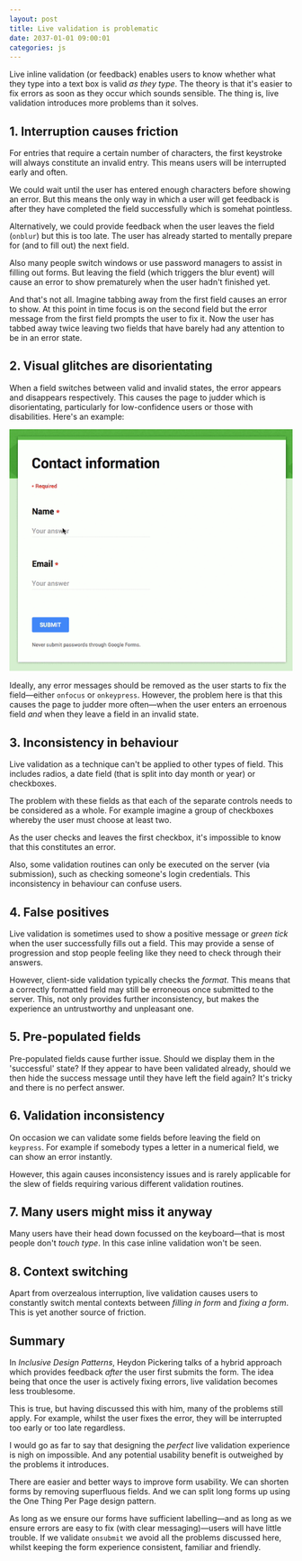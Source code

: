 ```yaml
---
layout: post
title: Live validation is problematic
date: 2037-01-01 09:00:01
categories: js
---
```


Live inline validation (or feedback) enables users to know whether what they type into a text box is valid *as they type*. The theory is that it's easier to fix errors as soon as they occur which sounds sensible. The thing is, live validation introduces more problems than it solves.

## 1. Interruption causes friction

For entries that require a certain number of characters, the first keystroke will always constitute an invalid entry. This means users will be interrupted early and often.

We could wait until the user has entered enough characters before showing an error. But this means the only way in which a user will get feedback is after they have completed the field successfully which is somehat pointless.

Alternatively, we could provide feedback when the user leaves the field (`onblur`) but this is too late. The user has already started to mentally prepare for (and to fill out) the next field.

Also many people switch windows or use password managers to assist in filling out forms. But leaving the field (which triggers the blur event) will cause an error to show prematurely when the user hadn't finished yet.

And that's not all. Imagine tabbing away from the first field causes an error to show. At this point in time focus is on the second field but the error message from the first field prompts the user to fix it. Now the user has tabbed away twice leaving two fields that have barely had any attention to be in an error state.

## 2. Visual glitches are disorientating

When a field switches between valid and invalid states, the error appears and disappears respectively. This causes the page to judder which is disorientating, particularly for low-confidence users or those with disabilities. Here's an example:

![Live feedback can cause the page to judder](/assets/img/live.gif)

Ideally, any error messages should be removed as the user starts to fix the field&mdash;either `onfocus` or `onkeypress`. However, the problem here is that this causes the page to judder more often&mdash;when the user enters an erroenous field *and* when they leave a field in an invalid state.

## 3. Inconsistency in behaviour

Live validation as a technique can't be applied to other types of field. This includes radios, a date field (that is split into day month or year) or checkboxes.

The problem with these fields as that each of the separate controls needs to be considered as a whole. For example imagine a group of checkboxes whereby the user must choose at least two.

As the user checks and leaves the first checkbox, it's impossible to know that this constitutes an error.

Also, some validation routines can only be executed on the server (via submission), such as checking someone's login credentials. This inconsistency in behaviour can confuse users.

## 4. False positives

Live validation is sometimes used to show a positive message or *green tick* when the user successfully fills out a field. This may provide a sense of progression and stop people feeling like they need to check through their answers.

However, client-side validation typically checks the *format*. This means that a correctly formatted field may still be erroneous once submitted to the server. This, not only provides further inconsistency, but makes the experience an untrustworthy and unpleasant one.

## 5. Pre-populated fields

Pre-populated fields cause further issue. Should we display them in the 'successful' state? If they appear to have been validated already, should we then hide the success message until they have left the field again? It's tricky and there is no perfect answer.

## 6. Validation inconsistency

On occasion we can validate some fields before leaving the field on `keypress`. For example if somebody types a letter in a numerical field, we can show an error instantly.

However, this again causes inconsistency issues and is rarely applicable for the slew of fields requiring various different validation routines.

## 7. Many users might miss it anyway

Many users have their head down focussed on the keyboard&mdash;that is most people don't *touch type*. In this case inline validation won't be seen.

## 8. Context switching

Apart from overzealous interruption, live validation causes users to constantly switch mental contexts between *filling in form* and *fixing a form*. This is yet another source of friction.

## Summary

In *Inclusive Design Patterns*, Heydon Pickering talks of a hybrid approach which provides feedback *after* the user first submits the form. The idea being that once the user is actively fixing errors, live validation becomes less troublesome.

This is true, but having discussed this with him, many of the problems still apply. For example, whilst the user fixes the error, they will be interrupted too early or too late regardless.

I would go as far to say that designing the *perfect* live validation experience is nigh on impossible. And any potential usability benefit is outweighed by the problems it introduces.

There are easier and better ways to improve form usability. We can shorten forms by removing superfluous fields. And we can split long forms up using the One Thing Per Page design pattern.

As long as we ensure our forms have sufficient labelling&mdash;and as long as we ensure errors are easy to fix (with clear messaging)&mdash;users will have little trouble. If we validate `onsubmit` we avoid all the problems discussed here, whilst keeping the form experience consistent, familiar and friendly.

<!--
E.g. blur tab error issue https://www.wayfair.co.uk/v/checkout/authentication/register
-->
